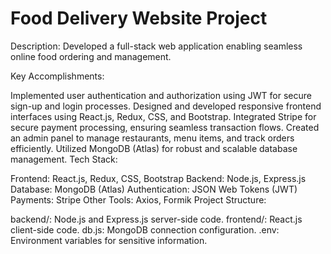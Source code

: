 # Food Delivery Website Project
Description: Developed a full-stack web application enabling seamless online food ordering and management.

Key Accomplishments:

Implemented user authentication and authorization using JWT for secure sign-up and login processes.
Designed and developed responsive frontend interfaces using React.js, Redux, CSS, and Bootstrap.
Integrated Stripe for secure payment processing, ensuring seamless transaction flows.
Created an admin panel to manage restaurants, menu items, and track orders efficiently.
Utilized MongoDB (Atlas) for robust and scalable database management.
Tech Stack:

Frontend: React.js, Redux, CSS, Bootstrap
Backend: Node.js, Express.js
Database: MongoDB (Atlas)
Authentication: JSON Web Tokens (JWT)
Payments: Stripe
Other Tools: Axios, Formik
Project Structure:

backend/: Node.js and Express.js server-side code.
frontend/: React.js client-side code.
db.js: MongoDB connection configuration.
.env: Environment variables for sensitive information.